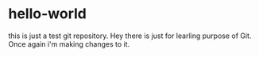 # hello-world
this is just a test git repository.
Hey there is just for learling purpose of Git.
Once again i'm making changes to it.
